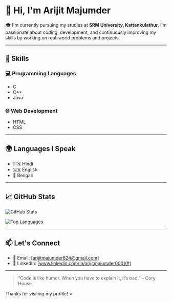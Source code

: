 # 👋 Hi, I'm Arijit Majumder

🎓 I'm currently pursuing my studies at **SRM University, Kattankulathur**. I’m passionate about coding, development, and continuously improving my skills by working on real-world problems and projects.

---

## 🚀 Skills

### 💻 Programming Languages
- C
- C++
- Java

### 🌐 Web Development
- HTML
- CSS

---

## 🌍 Languages I Speak
- 🇮🇳 Hindi
- 🇬🇧 English
- 🐯 Bengali

---

## 📈 GitHub Stats
![GitHub Stats](https://github-readme-stats.vercel.app/api?username=your-github-username&show_icons=true&theme=tokyonight)

![Top Languages](https://github-readme-stats.vercel.app/api/top-langs/?username=your-github-username&layout=compact&theme=tokyonight)

---

## 📫 Let's Connect
- 📧 Email: [arijitmajumder624@gmail.com]
- 🔗 LinkedIn: [www.linkedin.com/in/arijitmajumder000](#)

---

> “Code is like humor. When you have to explain it, it’s bad.” – Cory House

Thanks for visiting my profile! ⭐️
